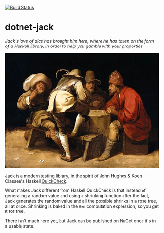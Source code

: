 [![Build Status](https://travis-ci.org/jystic/dotnet-jack.svg?branch=master)](https://travis-ci.org/jystic/dotnet-jack)

# dotnet-jack

*Jack's love of dice has brought him here, where he has taken on the form of a Haskell library, in order to help you gamble with your properties.*

![](img/dice.jpg)

Jack is a modern testing library, in the spirit of John Hughes & Koen Classen's Haskell [QuickCheck](https://web.archive.org/web/20160319204559/http://www.cs.tufts.edu/~nr/cs257/archive/john-hughes/quick.pdf).

What makes Jack different from Haskell QuickCheck is that instead of generating a random value and using a shrinking function after the fact, Jack generates the random value and all the possible shrinks in a rose tree, all at once. Shrinking is baked in the `Gen` computation expression, so you get it for free.

There isn't much here yet, but Jack can be published on NuGet once it's in a usable state.

